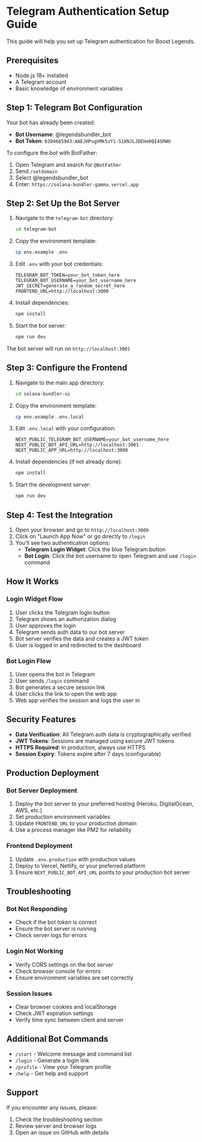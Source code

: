 # Telegram Authentication Setup Guide

This guide will help you set up Telegram authentication for Boost Legends.

## Prerequisites

- Node.js 18+ installed
- A Telegram account
- Basic knowledge of environment variables

## Step 1: Telegram Bot Configuration

Your bot has already been created:
- **Bot Username**: @legendsbundler_bot
- **Bot Token**: `8204685943:AAEJHPugVMk5zYi-51KNJLJDEHe0QI4SRWU`

To configure the bot with BotFather:
1. Open Telegram and search for `@BotFather`
2. Send `/setdomain`
3. Select @legendsbundler_bot
4. Enter: `https://solana-bundler-gamma.vercel.app`

## Step 2: Set Up the Bot Server

1. Navigate to the `telegram-bot` directory:
   ```bash
   cd telegram-bot
   ```

2. Copy the environment template:
   ```bash
   cp env.example .env
   ```

3. Edit `.env` with your bot credentials:
   ```env
   TELEGRAM_BOT_TOKEN=your_bot_token_here
   TELEGRAM_BOT_USERNAME=your_bot_username_here
   JWT_SECRET=generate_a_random_secret_here
   FRONTEND_URL=http://localhost:3000
   ```

4. Install dependencies:
   ```bash
   npm install
   ```

5. Start the bot server:
   ```bash
   npm run dev
   ```

The bot server will run on `http://localhost:3001`

## Step 3: Configure the Frontend

1. Navigate to the main app directory:
   ```bash
   cd solana-bundler-ui
   ```

2. Copy the environment template:
   ```bash
   cp env.example .env.local
   ```

3. Edit `.env.local` with your configuration:
   ```env
   NEXT_PUBLIC_TELEGRAM_BOT_USERNAME=your_bot_username_here
   NEXT_PUBLIC_BOT_API_URL=http://localhost:3001
   NEXT_PUBLIC_APP_URL=http://localhost:3000
   ```

4. Install dependencies (if not already done):
   ```bash
   npm install
   ```

5. Start the development server:
   ```bash
   npm run dev
   ```

## Step 4: Test the Integration

1. Open your browser and go to `http://localhost:3000`
2. Click on "Launch App Now" or go directly to `/login`
3. You'll see two authentication options:
   - **Telegram Login Widget**: Click the blue Telegram button
   - **Bot Login**: Click the bot username to open Telegram and use `/login` command

## How It Works

### Login Widget Flow
1. User clicks the Telegram login button
2. Telegram shows an authorization dialog
3. User approves the login
4. Telegram sends auth data to our bot server
5. Bot server verifies the data and creates a JWT token
6. User is logged in and redirected to the dashboard

### Bot Login Flow
1. User opens the bot in Telegram
2. User sends `/login` command
3. Bot generates a secure session link
4. User clicks the link to open the web app
5. Web app verifies the session and logs the user in

## Security Features

- **Data Verification**: All Telegram auth data is cryptographically verified
- **JWT Tokens**: Sessions are managed using secure JWT tokens
- **HTTPS Required**: In production, always use HTTPS
- **Session Expiry**: Tokens expire after 7 days (configurable)

## Production Deployment

### Bot Server Deployment

1. Deploy the bot server to your preferred hosting (Heroku, DigitalOcean, AWS, etc.)
2. Set production environment variables
3. Update `FRONTEND_URL` to your production domain
4. Use a process manager like PM2 for reliability

### Frontend Deployment

1. Update `.env.production` with production values
2. Deploy to Vercel, Netlify, or your preferred platform
3. Ensure `NEXT_PUBLIC_BOT_API_URL` points to your production bot server

## Troubleshooting

### Bot Not Responding
- Check if the bot token is correct
- Ensure the bot server is running
- Check server logs for errors

### Login Not Working
- Verify CORS settings on the bot server
- Check browser console for errors
- Ensure environment variables are set correctly

### Session Issues
- Clear browser cookies and localStorage
- Check JWT expiration settings
- Verify time sync between client and server

## Additional Bot Commands

- `/start` - Welcome message and command list
- `/login` - Generate a login link
- `/profile` - View your Telegram profile
- `/help` - Get help and support

## Support

If you encounter any issues, please:
1. Check the troubleshooting section
2. Review server and browser logs
3. Open an issue on GitHub with details